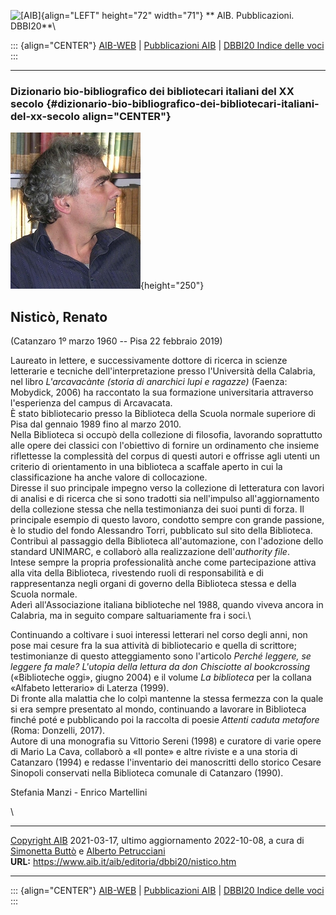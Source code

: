 ![\[AIB\]](/aib/wi/aibv72.gif){align="LEFT" height="72" width="71"}
** AIB. Pubblicazioni. DBBI20**\

::: {align="CENTER"}
[AIB-WEB](/) \| [Pubblicazioni AIB](/pubblicazioni/) \| [DBBI20 Indice
delle voci](dbbi20.htm)
:::

------------------------------------------------------------------------

### Dizionario bio-bibliografico dei bibliotecari italiani del XX secolo {#dizionario-bio-bibliografico-dei-bibliotecari-italiani-del-xx-secolo align="CENTER"}

![\[Ritratto\]](nistico.jpg){height="250"}

## Nisticò, Renato

(Catanzaro 1º marzo 1960 -- Pisa 22 febbraio 2019)

Laureato in lettere, e successivamente dottore di ricerca in scienze
letterarie e tecniche dell\'interpretazione presso l\'Università della
Calabria, nel libro *L\'arcavacànte (storia di anarchici lupi e
ragazze)* (Faenza: Mobydick, 2006) ha raccontato la sua formazione
universitaria attraverso l\'esperienza del campus di Arcavacata.\
È stato bibliotecario presso la Biblioteca della Scuola normale
superiore di Pisa dal gennaio 1989 fino al marzo 2010.\
Nella Biblioteca si occupò della collezione di filosofia, lavorando
soprattutto alle opere dei classici con l\'obiettivo di fornire un
ordinamento che insieme riflettesse la complessità del corpus di questi
autori e offrisse agli utenti un criterio di orientamento in una
biblioteca a scaffale aperto in cui la classificazione ha anche valore
di collocazione.\
Diresse il suo principale impegno verso la collezione di letteratura con
lavori di analisi e di ricerca che si sono tradotti sia nell\'impulso
all\'aggiornamento della collezione stessa che nella testimonianza dei
suoi punti di forza. Il principale esempio di questo lavoro, condotto
sempre con grande passione, è lo studio del fondo Alessandro Torri,
pubblicato sul sito della Biblioteca.\
Contribuì al passaggio della Biblioteca all\'automazione, con
l\'adozione dello standard UNIMARC, e collaborò alla realizzazione
dell\'*authority file*.\
Intese sempre la propria professionalità anche come partecipazione
attiva alla vita della Biblioteca, rivestendo ruoli di responsabilità e
di rappresentanza negli organi di governo della Biblioteca stessa e
della Scuola normale.\
Aderì all\'Associazione italiana biblioteche nel 1988, quando viveva
ancora in Calabria, ma in seguito compare saltuariamente fra i soci.\

Continuando a coltivare i suoi interessi letterari nel corso degli anni,
non pose mai cesure fra la sua attività di bibliotecario e quella di
scrittore; testimonianze di questo atteggiamento sono l\'articolo
*Perché leggere, se leggere fa male? L\'utopia della lettura da don
Chisciotte al bookcrossing* («Biblioteche oggi», giugno 2004) e il
volume *La biblioteca* per la collana «Alfabeto letterario» di Laterza
(1999).\
Di fronte alla malattia che lo colpì mantenne la stessa fermezza con la
quale si era sempre presentato al mondo, continuando a lavorare in
Biblioteca finché poté e pubblicando poi la raccolta di poesie *Attenti
caduta metafore* (Roma: Donzelli, 2017).\
Autore di una monografia su Vittorio Sereni (1998) e curatore di varie
opere di Mario La Cava, collaborò a «Il ponte» e altre riviste e a una
storia di Catanzaro (1994) e redasse l\'inventario dei manoscritti dello
storico Cesare Sinopoli conservati nella Biblioteca comunale di
Catanzaro (1990).

Stefania Manzi - Enrico Martellini

\

------------------------------------------------------------------------

[Copyright AIB](/su-questo-sito/dichiarazione-di-copyright-aib-web/)
2021-03-17, ultimo aggiornamento 2022-10-08, a cura di [Simonetta
Buttò](/aib/redazione3.htm) e [Alberto
Petrucciani](/su-questo-sito/redazione-aib-web/)\
**URL:** https://www.aib.it/aib/editoria/dbbi20/nistico.htm

------------------------------------------------------------------------

::: {align="CENTER"}
[AIB-WEB](/) \| [Pubblicazioni AIB](/pubblicazioni/) \| [DBBI20 Indice
delle voci](dbbi20.htm)
:::
